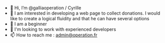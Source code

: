 - 👋 Hi, I’m @galliaoperation / Cyrille
- 👀 I am interested in developing a web page to collect donations. I would like to create a logical fluidity and that he can have several options
- 🌱 I am a beginner
- 💞️ I'm looking to work with experienced developers
- 📫 How to reach me : admin@operation.fr

<!---
galliaoperation/galliaoperation is a ✨ special ✨ repository because its `README.md` (this file) appears on your GitHub profile.
You can click the Preview link to take a look at your changes.
--->
